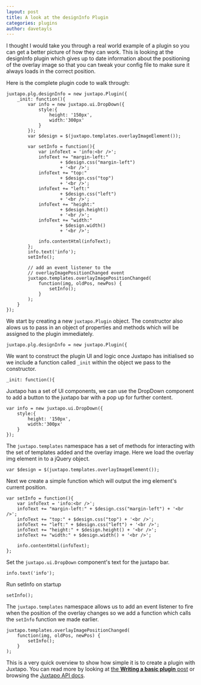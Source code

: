 ```yaml
---
layout: post
title: A look at the designInfo Plugin
categories: plugins
author: davetayls
---
```


I thought I would take you through a real world example of a plugin so you can get a better picture of how they can work. This is looking at the designInfo plugin which gives up to date information about the positioning of the overlay image so that you can tweak your config file to make sure it always loads in the correct position.

Here is the complete plugin code to walk through:

	juxtapo.plg.designInfo = new juxtapo.Plugin({
		_init: function(){
			var info = new juxtapo.ui.DropDown({
				style:{
					height: '150px',
					width:'300px'
				}
			});
			var $design = $(juxtapo.templates.overlayImageElement());
			
			var setInfo = function(){
				var infoText = 'info:<br />';
				infoText += "margin-left:" 
						+ $design.css("margin-left") 
						+ '<br />';
				infoText += "top:" 
						+ $design.css("top") 
						+ '<br />'; 
				infoText += "left:" 
						+ $design.css("left") 
						+ '<br />';
				infoText += "height:" 
						+ $design.height() 
						+ '<br />';
				infoText += "width:" 
						+ $design.width() 
						+ '<br />';
				
				info.contentHtml(infoText);
			};
			info.text('info');
			setInfo();
			
			// add an event listener to the 
			// overlayImagePositionChanged event
			juxtapo.templates.overlayImagePositionChanged(
				function(img, oldPos, newPos) {
					setInfo();
				}
			);
		}
	});

We start by creating a new `juxtapo.Plugin` object. The constructor also alows us to pass in an object of properties and methods which will be assigned to the plugin immediately.

	juxtapo.plg.designInfo = new juxtapo.Plugin({

We want to construct the plugin UI and logic once Juxtapo has initialised so we include a function called `_init` within the object we pass to the constructor.

	_init: function(){
	
Juxtapo has a set of UI components, we can use the DropDown component to add a button to the juxtapo bar with a pop up for further content.

	var info = new juxtapo.ui.DropDown({
		style:{
			height: '150px',
			width:'300px'
		}
	});

The `juxtapo.templates` namespace has a set of methods for interacting with the set of templates added and the overlay image. Here we load the overlay img element in to a jQuery object.
	
	var $design = $(juxtapo.templates.overlayImageElement());
			
Next we create a simple function which will output the img element's current position.		
		
	var setInfo = function(){
		var infoText = 'info:<br />';
		infoText += "margin-left:" + $design.css("margin-left") + '<br />';
		infoText += "top:" + $design.css("top") + '<br />'; 
		infoText += "left:" + $design.css("left") + '<br />';
		infoText += "height:" + $design.height() + '<br />';
		infoText += "width:" + $design.width() + '<br />';
		
		info.contentHtml(infoText);
	};

Set the `juxtapo.ui.DropDown` component's text for the juxtapo bar.

	info.text('info');
	
Run setInfo on startup

	setInfo();

The `juxtapo.templates` namespace allows us to add an event listener to fire when the position of the overlay changes so we add a function which calls the `setInfo` function we made earlier.
			
	juxtapo.templates.overlayImagePositionChanged(
		function(img, oldPos, newPos) {
			setInfo();
		}
	);

This is a very quick overview to show how simple it is to create a plugin with Juxtapo. You can read more by looking at [the **Writing a basic plugin** post](http://juxtapo.net/docs/plugins/writingabasicplugin.html) or browsing the [Juxtapo API docs](http://juxtapo.net/docs/api/).